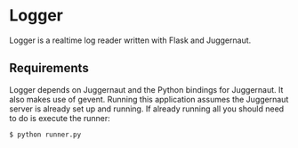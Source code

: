 # Logger

Logger is a realtime log reader written with Flask and Juggernaut.

## Requirements

Logger depends on Juggernaut and the Python bindings for Juggernaut. It also 
makes use of gevent. Running this application assumes the Juggernaut server is 
already set up and running. If already running all you should need to do is 
execute the runner:
    
    $ python runner.py
